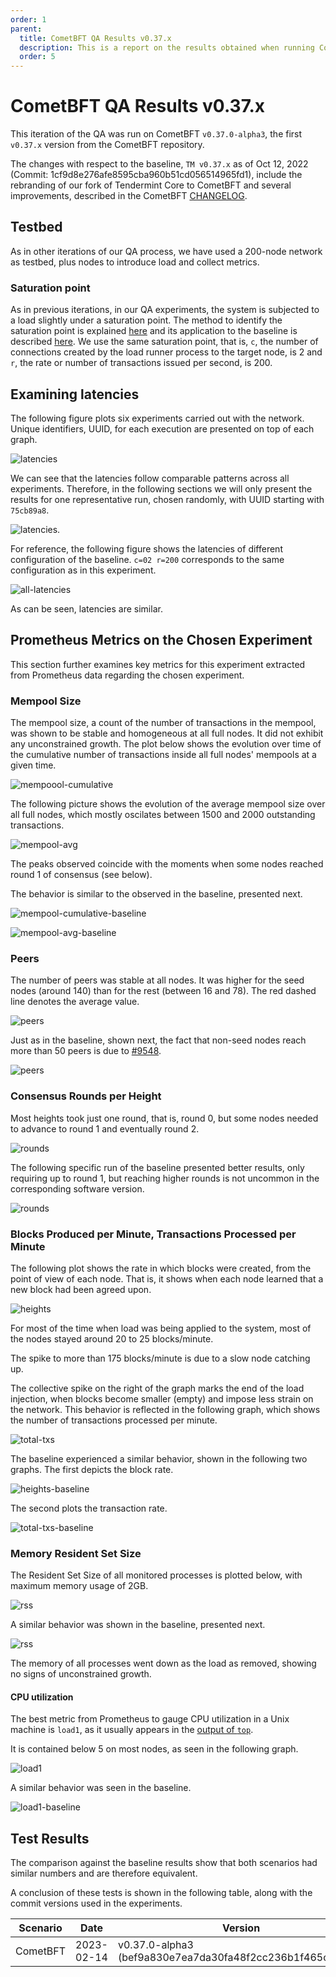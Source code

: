```yaml
---
order: 1
parent:
  title: CometBFT QA Results v0.37.x
  description: This is a report on the results obtained when running CometBFT v0.37.x on testnets
  order: 5
---
```


# CometBFT QA Results v0.37.x

This iteration of the QA was run on CometBFT `v0.37.0-alpha3`, the first `v0.37.x` version from the CometBFT repository.

The changes with respect to the baseline, `TM v0.37.x` as of Oct 12, 2022 (Commit: 1cf9d8e276afe8595cba960b51cd056514965fd1), include the rebranding of our fork of Tendermint Core to CometBFT and several improvements, described in the CometBFT [CHANGELOG](https://github.com/KYVENetwork/cometbft/v38/blob/v0.37.0-alpha.3/CHANGELOG.md).

## Testbed

As in other iterations of our QA process, we have used a 200-node network as testbed, plus nodes to introduce load and collect metrics.

### Saturation point

As in previous iterations, in our QA experiments, the system is subjected to a load slightly under a saturation point.
The method to identify the saturation point is explained [here](TMCore-QA-34.md#finding-the-saturation-point) and its application to the baseline is described [here](TMCore-QA-37.md#finding-the-saturation-point).
We use the same saturation point, that is, `c`, the number of connections created by the load runner process to the target node, is 2 and `r`, the rate or number of transactions issued per second, is 200.

## Examining latencies

The following figure plots six experiments carried out with the network.
Unique identifiers, UUID, for each execution are presented on top of each graph.

![latencies](img37/200nodes_cmt037/all_experiments.png)

We can see that the latencies follow comparable patterns across all experiments.
Therefore, in the following sections we will only present the results for one representative run, chosen randomly, with UUID starting with `75cb89a8`.

![latencies](img37/200nodes_cmt037/e_75cb89a8-f876-4698-82f3-8aaab0b361af.png).

For reference, the following figure shows the latencies of different configuration of the baseline.
`c=02 r=200` corresponds to the same configuration as in this experiment.

![all-latencies](img37/200nodes_tm037/v037_200node_latencies.png)

As can be seen, latencies are similar.

## Prometheus Metrics on the Chosen Experiment

This section further examines key metrics for this experiment extracted from Prometheus data regarding the chosen experiment.

### Mempool Size

The mempool size, a count of the number of transactions in the mempool, was shown to be stable and homogeneous at all full nodes.
It did not exhibit any unconstrained growth.
The plot below shows the evolution over time of the cumulative number of transactions inside all full nodes' mempools at a given time.

![mempoool-cumulative](img37/200nodes_cmt037/mempool_size.png)

The following picture shows the evolution of the average mempool size over all full nodes, which mostly oscilates between 1500 and 2000 outstanding transactions.

![mempool-avg](img37/200nodes_cmt037/avg_mempool_size.png)

The peaks observed coincide with the moments when some nodes reached round 1 of consensus (see below).


The behavior is similar to the observed in the baseline, presented next.

![mempool-cumulative-baseline](img37/200nodes_tm037/mempool_size.png)

![mempool-avg-baseline](img37/200nodes_tm037/avg_mempool_size.png)


### Peers

The number of peers was stable at all nodes.
It was higher for the seed nodes (around 140) than for the rest (between 16 and 78).
The red dashed line denotes the average value.

![peers](img37/200nodes_cmt037/peers.png)

Just as in the baseline, shown next, the fact that non-seed nodes reach more than 50 peers is due to [\#9548].

![peers](img37/200nodes_tm037/peers.png)


### Consensus Rounds per Height

Most heights took just one round, that is, round 0, but some nodes needed to advance to round 1 and eventually round 2.

![rounds](img37/200nodes_cmt037/rounds.png)

The following specific run of the baseline presented better results, only requiring up to round 1, but reaching higher rounds is not uncommon in the corresponding software version.

![rounds](img37/200nodes_tm037/rounds.png)

### Blocks Produced per Minute, Transactions Processed per Minute

The following plot shows the rate in which blocks were created, from the point of view of each node.
That is, it shows when each node learned that a new block had been agreed upon.

![heights](img37/200nodes_cmt037/block_rate.png)

For most of the time when load was being applied to the system, most of the nodes stayed around 20 to 25 blocks/minute.

The spike to more than 175 blocks/minute is due to a slow node catching up.

The collective spike on the right of the graph marks the end of the load injection, when blocks become smaller (empty) and impose less strain on the network.
This behavior is reflected in the following graph, which shows the number of transactions processed per minute.

![total-txs](img37/200nodes_cmt037/total_txs_rate.png)

The baseline experienced a similar behavior, shown in the following two graphs.
The first depicts the block rate.

![heights-baseline](img37/200nodes_tm037/block_rate_regular.png)

The second plots the transaction rate.

![total-txs-baseline](img37/200nodes_tm037/total_txs_rate_regular.png)

### Memory Resident Set Size

The Resident Set Size of all monitored processes is plotted below, with maximum memory usage of 2GB.

![rss](img37/200nodes_cmt037/memory.png)

A similar behavior was shown in the baseline, presented next.

![rss](img37/200nodes_tm037/memory.png)

The memory of all processes went down as the load as removed, showing no signs of unconstrained growth.


#### CPU utilization

The best metric from Prometheus to gauge CPU utilization in a Unix machine is `load1`,
as it usually appears in the
[output of `top`](https://www.digitalocean.com/community/tutorials/load-average-in-linux).

It is contained below 5 on most nodes, as seen in the following graph.

![load1](img37/200nodes_cmt037/cpu.png)

A similar behavior was seen in the baseline.

![load1-baseline](img37/200nodes_tm037/cpu.png)


## Test Results

The comparison against the baseline results show that both scenarios had similar numbers and are therefore equivalent.

A conclusion of these tests is shown in the following table, along with the commit versions used in the experiments.

| Scenario | Date | Version | Result |
|--|--|--|--|
|CometBFT | 2023-02-14 | v0.37.0-alpha3 (bef9a830e7ea7da30fa48f2cc236b1f465cc5833) | Pass


[\#9548]: https://github.com/tendermint/tendermint/issues/9548
